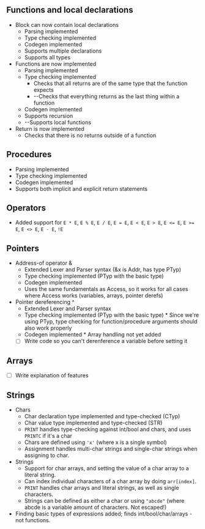 ## Functions and local declarations
 * Block can now contain local declarations
    * Parsing implemented
    * Type checking implemented
    * Codegen implemented
    * Supports multiple declarations
    * Supports all types
 * Functions are now implemented
    * Parsing implemented
    * Type checking implemented
        * Checks that all returns are of the same type that the function expects
        * --Checks that everything returns as the last thing within a function 
    * Codegen implemented
    * Supports recursion
    * --Supports local functions
 * Return is now implemented
    * Checks that there is no returns outside of a function

## Procedures
 * Parsing implemented
 * Type checking implemented
 * Codegen implemented
 * Supports both implicit and explicit return statements

## Operators
 * Added support for `E * E`, `E % E`, `E / E`, `E = E`, `E < E`, `E > E`, `E <= E`, `E >= E`, `E <> E`, `E - E`, `!E`

## Pointers
 * Address-of operator &
    * Extended Lexer and Parser syntax (&x is Addr, has type PTyp)
    * Type checking implemented (PTyp with the basic type)
    * Codegen implemented
    * Uses the same fundamentals as Access, so it works for all cases where Access works (variables, arrays, pointer derefs)
 * Pointer dereferencing ^
    * Extended Lexer and Parser syntax
    * Type checking implemented (PTyp with the basic type)
           * Since we're using PTyp<Typ>, type checking for function/procedure arguments should also work properly
    * Codegen implemented
           * Array handling not yet added
    * [ ] Write code so you can't derenference a variable before setting it

## Arrays
 * [ ] Write explanation of features

## Strings
 * Chars
    * Char declaration type implemented and type-checked (CTyp)
    * Char value type implemented and type-checked (STR)
    * `PRINT` handles type-checking against int/bool and chars, and uses `PRINTC` if it's a char
    * Chars are defined using `'x'` (where x is a single symbol)
    * Assignment handles multi-char strings and single-char strings when assigning to char.
  * Strings
    * Support for char arrays, and setting the value of a char array to a literal string.
    * Can index individual characters of a char array by doing `arr[index]`.
    * `PRINT` handles char arrays and literal strings, as well as single characters.
    * Strings can be defined as either a char or using `"abcde"` (where abcde is a variable amount of characters. Not escaped!)
  * Finding basic types of expressions added; finds int/bool/char/arrays - not functions.